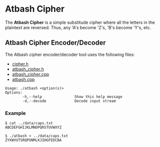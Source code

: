 # Atbash Cipher

The **Atbash Cipher** is a simple substitude cipher where all the letters in the plaintext are reversed. Thus, any 'A's become 'Z's, 'B's become 'Y's, etc.

## Atbash Cipher Encoder/Decoder

The Atbash cipher encoder/decoder tool uses the following files:
- [cipher.h](../src/cipher.h)
- [atbash_cipher.h](../src/atbash_cipher.h)
- [atbash_cipher.cpp](../src/atbash_cipher.cpp)
- [atbash.cpp](../tools/atbash.cpp)

```
Usage: ./atbash <option(s)>
Options:
        -h,--help               Show this help message
        -d,--decode             Decode input stream
```

### Example

```
$ cat ../data/caps.txt
ABCDEFGHIJKLMNOPQRSTUVWXYZ
```

```
$ ./atbash < ../data/caps.txt
ZYXWVUTSRQPONMLKJIHGFEDCBA
```
